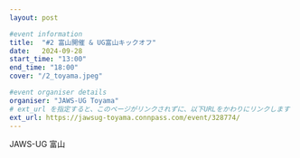 ```yaml
---
layout: post

#event information
title:  "#2 富山開催 & UG富山キックオフ"
date:   2024-09-28
start_time: "13:00"
end_time: "18:00"
cover: "/2_toyama.jpeg"

#event organiser details
organiser: "JAWS-UG Toyama"
# ext_url を指定すると、このページがリンクされずに、以下URLをかわりにリンクします
ext_url: https://jawsug-toyama.connpass.com/event/328774/
---
```


JAWS-UG 富山
